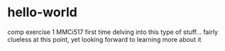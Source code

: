 # hello-world
comp exercise 1 MMCi517
first time delving into this type of stuff... fairly clueless at this point, yet looking forward to learning more about it

